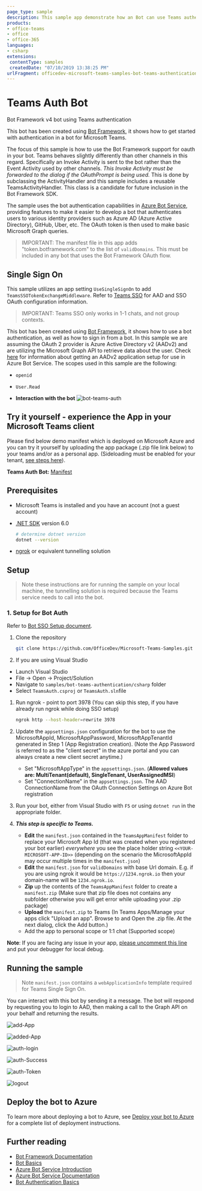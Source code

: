 ```yaml
---
page_type: sample
description: This sample app demonstrate how an Bot can use Teams authentication
products:
- office-teams
- office
- office-365
languages:
- csharp
extensions:
 contentType: samples
 createdDate: "07/10/2019 13:38:25 PM"
urlFragment: officedev-microsoft-teams-samples-bot-teams-authentication-csharp
---
```

# Teams Auth Bot

Bot Framework v4 bot using Teams authentication

This bot has been created using [Bot Framework](https://dev.botframework.com), it shows how to get started with authentication in a bot for Microsoft Teams.

The focus of this sample is how to use the Bot Framework support for oauth in your bot. Teams behaves slightly differently than other channels in this regard. Specifically an Invoke Activity is sent to the bot rather than the Event Activity used by other channels. _This Invoke Activity must be forwarded to the dialog if the OAuthPrompt is being used._ This is done by subclassing the ActivityHandler and this sample includes a reusable TeamsActivityHandler. This class is a candidate for future inclusion in the Bot Framework SDK.

The sample uses the bot authentication capabilities in [Azure Bot Service](https://docs.botframework.com), providing features to make it easier to develop a bot that authenticates users to various identity providers such as Azure AD (Azure Active Directory), GitHub, Uber, etc. The OAuth token is then used to make basic Microsoft Graph queries.

> IMPORTANT: The manifest file in this app adds "token.botframework.com" to the list of `validDomains`. This must be included in any bot that uses the Bot Framework OAuth flow.

## Single Sign On

This sample utilizes an app setting `UseSingleSignOn` to add `TeamsSSOTokenExchangeMiddleware`. Refer to [Teams SSO](https://docs.microsoft.com/microsoftteams/platform/bots/how-to/authentication/auth-aad-sso-bots) for AAD and SSO OAuth configuration information.

> IMPORTANT: Teams SSO only works in 1-1 chats, and not group contexts.

This bot has been created using [Bot Framework](https://dev.botframework.com), it shows how to use a bot authentication, as well as how to sign in from a bot. In this sample we are assuming the OAuth 2 provider is Azure Active Directory v2 (AADv2) and are utilizing the Microsoft Graph API to retrieve data about the user. Check [here](https://docs.microsoft.com/azure/bot-service/bot-builder-authentication) for information about getting an AADv2 application setup for use in Azure Bot Service. The scopes used in this sample are the following:

- `openid`
- `User.Read`

- **Interaction with the bot**
![bot-teams-auth ](Images/bot-teams-auth.gif)

## Try it yourself - experience the App in your Microsoft Teams client
Please find below demo manifest which is deployed on Microsoft Azure and you can try it yourself by uploading the app package (.zip file link below) to your teams and/or as a personal app. (Sideloading must be enabled for your tenant, [see steps here](https://docs.microsoft.com/microsoftteams/platform/concepts/build-and-test/prepare-your-o365-tenant#enable-custom-teams-apps-and-turn-on-custom-app-uploading)).

**Teams Auth Bot:** [Manifest](/samples/bot-teams-authentication/csharp/demo-manifest/bot-teams-authentication.zip)

## Prerequisites

- Microsoft Teams is installed and you have an account (not a guest account)
- [.NET SDK](https://dotnet.microsoft.com/download) version 6.0

  ```bash
  # determine dotnet version
  dotnet --version
  ```
- [ngrok](https://ngrok.com/) or equivalent tunnelling solution

## Setup

> Note these instructions are for running the sample on your local machine, the tunnelling solution is required because
> the Teams service needs to call into the bot.

### 1. Setup for Bot Auth
Refer to [Bot SSO Setup document](https://github.com/OfficeDev/Microsoft-Teams-Samples/blob/main/samples/bot-conversation-sso-quickstart/BotSSOSetup.md).

1) Clone the repository

    ```bash
    git clone https://github.com/OfficeDev/Microsoft-Teams-Samples.git
    ```

1) If you are using Visual Studio
- Launch Visual Studio
- File -> Open -> Project/Solution
- Navigate to `samples/bot-teams-authentication/csharp` folder
- Select `TeamsAuth.csproj` or `TeamsAuth.sln`file

1) Run ngrok - point to port 3978 (You can skip this step, if you have already run ngrok while doing SSO setup)

    ```bash
    ngrok http --host-header=rewrite 3978
    ```

1) Update the `appsettings.json` configuration for the bot to use the MicrosoftAppId, MicrosoftAppPassword, MicrosoftAppTenantId generated in Step 1 (App Registration creation). (Note the App Password is referred to as the "client secret" in the azure portal and you can always create a new client secret anytime.)
    - Set "MicrosoftAppType" in the `appsettings.json`. (**Allowed values are: MultiTenant(default), SingleTenant, UserAssignedMSI**)
    - Set "ConnectionName" in the `appsettings.json`. The AAD ConnectionName from the OAuth Connection Settings on Azure Bot registration

1) Run your bot, either from Visual Studio with `F5` or using `dotnet run` in the appropriate folder.

1) __*This step is specific to Teams.*__
    - **Edit** the `manifest.json` contained in the `TeamsAppManifest` folder to replace your Microsoft App Id (that was created when you registered your bot earlier) *everywhere* you see the place holder string `<<YOUR-MICROSOFT-APP-ID>>` (depending on the scenario the MicrosoftAppId may occur multiple times in the `manifest.json`)
    - **Edit** the `manifest.json` for `validDomains` with base Url domain. E.g. if you are using ngrok it would be `https://1234.ngrok.io` then your domain-name will be `1234.ngrok.io`.
    - **Zip** up the contents of the `TeamsAppManifest` folder to create a `manifest.zip` (Make sure that zip file does not contains any subfolder otherwise you will get error while uploading your .zip package)
    - **Upload** the `manifest.zip` to Teams (In Teams Apps/Manage your apps click "Upload an app". Browse to and Open the .zip file. At the next dialog, click the Add button.)
    - Add the app to personal scope or 1:1 chat (Supported scope)

**Note**: If you are facing any issue in your app, [please uncomment this line](https://github.com/OfficeDev/Microsoft-Teams-Samples/blob/main/samples/bot-teams-authentication/csharp/AdapterWithErrorHandler.cs#L35) and put your debugger for local debug.

## Running the sample

> Note `manifest.json` contains a `webApplicationInfo` template required for Teams Single Sign On.

You can interact with this bot by sending it a message. The bot will respond by requesting you to login to AAD, then making a call to the Graph API on your behalf and returning the results.

![add-App ](Images/add-App.png)

![added-App ](Images/added-App.png)

![auth-login ](Images/auth-login.png)

![auth-Success ](Images/auth-Success.png)

![auth-Token ](Images/auth-Token.png)

![logout ](Images/logout.png)

## Deploy the bot to Azure

To learn more about deploying a bot to Azure, see [Deploy your bot to Azure](https://aka.ms/azuredeployment) for a complete list of deployment instructions.

## Further reading

- [Bot Framework Documentation](https://docs.botframework.com)
- [Bot Basics](https://docs.microsoft.com/azure/bot-service/bot-builder-basics?view=azure-bot-service-4.0)
- [Azure Bot Service Introduction](https://docs.microsoft.com/azure/bot-service/bot-service-overview-introduction?view=azure-bot-service-4.0)
- [Azure Bot Service Documentation](https://docs.microsoft.com/azure/bot-service/?view=azure-bot-service-4.0)
- [Bot Authentication Basics](https://learn.microsoft.com/en-us/microsoftteams/platform/bots/how-to/authentication/bot-sso-overview)